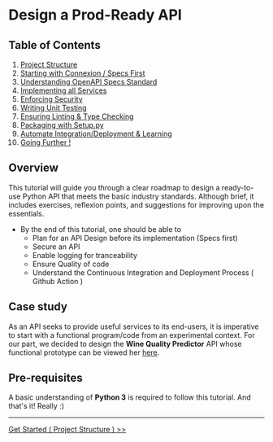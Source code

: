 # Design a Prod-Ready API 


## Table of Contents
1. [Project Structure](docs/chapters/chapter_1.md)
2. [Starting with Connexion / Specs First](docs/chapters/chapter_2.md)
3. [Understanding  OpenAPI Specs Standard](docs/chapters/chapter_3.md)
4. [Implementing all  Services](docs/chapters/chapter_4.md)
5. [Enforcing Security](docs/chapters/chapter_5.md)
6. [Writing Unit Testing](docs/chapters/chapter_6.md)
7. [Ensuring Linting & Type Checking](docs/chapters/chapter_7.md)
8. [Packaging with Setup.py](docs/chapters/chapter_8.md)
9. [Automate Integration/Deployment & Learning](docs/chapters/chapter_9.md)
10. [Going Further !](docs/chapters/chapter_10.md)



## Overview 

This tutorial will guide you through a clear roadmap to design a ready-to-use Python API that meets the basic industry standards. Although brief, it includes exercises, reflexion points, and suggestions for improving upon the essentials.

 - By the end of this tutorial, one should  be able to  
    - Plan for an API Design before its implementation (Specs first) 
    - Secure an API
    - Enable logging for tranceability
    - Ensure Quality of code
    - Understand the Continuous Integration and Deployment Process ( Github Action )
  


## Case study

As an API seeks to provide useful services to its end-users, it is imperative to start with a functional program/code from an experimental context. For our part, we decided to design the **Wine Quality Predictor** API whose functional prototype can be viewed her [here](https://github.com/architjen/MLOps_wine_quality). 
  



## Pre-requisites 

A basic understanding of **Python 3** is required to follow this tutorial. And that's it! Really :)  



---

[Get Started ( Project Structure ) >>](docs/chapters/chapter_1.md)  
 


